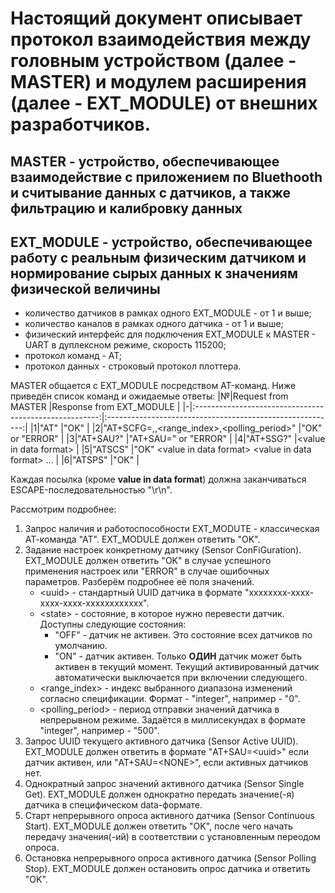 # Настоящий документ описывает протокол взаимодействия между головным устройством (далее - MASTER) и модулем расширения (далее - EXT_MODULE) от внешних разработчиков.

## MASTER - устройство, обеспечивающее взаимодействие с приложением по Bluethooth и считывание данных с датчиков, а также фильтрацию и калибровку данных
## EXT_MODULE - устройство, обеспечивающее работу с реальным физическим датчиком и нормирование сырых данных к значениям физической величины

* количество датчиков в рамках одного EXT_MODULE - от 1 и выше;
* количество каналов в рамках одного датчика - от 1 и выше;
* физический интерфейс для подключения EXT_MODULE к MASTER - UART в дуплексном режиме, скорость 115200;
* протокол команд - АТ;
* протокол данных - строковый протокол плоттера.

MASTER общается с EXT_MODULE посредством AT-команд. Ниже приведён список команд и ожидаемые ответы:
|№|Request from MASTER                                     |Response from EXT_MODULE                                   |
|-|:------------------------------------------------------:|:---------------------------------------------------------:|
|1|"AT"                                                    |"OK"                                                       |
|2|"AT+SCFG=<uuid>,<state>,<range_index>,<polling_period>" |"OK" or "ERROR"                                            |
|3|"AT+SAU?"                                               |"AT+SAU=<uuid>" or "ERROR"                                 |
|4|"AT+SSG?"                                               |\<value in data format\>                                   |
|5|"ATSCS"                                                 |"OK" \<value in data format\> \<value in data format\> ... |
|6|"ATSPS"                                                 |"OK"                                                       |

Каждая посылка (кроме **value in data format**) должна заканчиваться ESCAPE-последовательностью "\r\n".
  
Рассмотрим подробнее:
1. Запрос наличия и работоспособности EXT_MODUTE - классическая АТ-команда "АТ". EXT_MODULE должен ответить "OK".
2. Задание настроек конкретному датчику (Sensor ConFiGuration). EXT_MODULE должен ответить "OK" в случае успешного применения настроек или "ERROR" в случае ошибочных параметров. Разберём подробнее её поля значений.
    * \<uuid\> - стандартный UUID датчика в формате "xxxxxxxx-xxxx-xxxx-xxxx-xxxxxxxxxxxx".  
    * \<state\> - состояние, в которое нужно перевести датчик. Доступны следующие состояния:
        * "OFF" - датчик не активен. Это состояние всех датчиков по умолчанию.
        * "ON" - датчик активен. Только **ОДИН** датчик может быть активен в текущий момент. Текущий активированный датчик автоматически выключается при включении следующего.
    * <range_index> - индекс выбранного диапазона изменений согласно спецификации. Формат - "integer", например - "0".
    * <polling_period> - период отправки значений датчика в непрерывном режиме. Задаётся в миллисекундах в формате "integer", например - "500".
3. Запрос UUID текущего активного датчика (Sensor Active UUID). EXT_MODULE должен ответить в формате "AT+SAU=\<uuid\>" если датчик активен, или "AT+SAU=\<NONE\>", если активных датчиков нет.
4. Однократный запрос значений активного датчика (Sensor Single Get). EXT_MODULE должен однократно передать значение(-я) датчика в специфическом data-формате.
5. Старт непрерывного опроса активного датчика (Sensor Continuous Start). EXT_MODULE должен ответить "OK", после чего начать передачу значения(-ий) в соответствии с установленным переодом опроса.
6. Остановка непрерывного опроса активного датчика (Sensor Polling Stop). EXT_MODULE должен остановить опрос датчика и ответить "OK".
